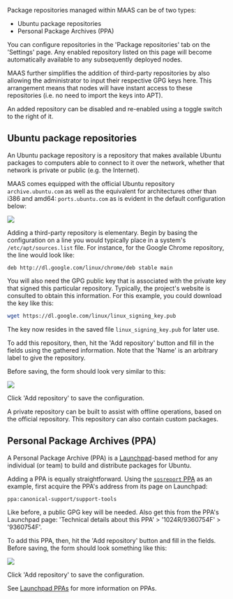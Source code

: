 <!-- deb-2-7-cli
||2.7|2.8|2.9|
|-----:|:-----:|:-----:|:-----:|
|Snap|[CLI](/t/package-repositories-snap-2-7-cli/2970) ~ [UI](/t/package-repositories-snap-2-7-ui/2971)|[CLI](/t/package-repositories-snap-2-8-cli/2972) ~ [UI](/t/package-repositories-snap-2-8-ui/2973)|[CLI](/t/package-repositories-snap-2-9-cli/2974) ~ [UI](/t/package-repositories-snap-2-9-ui/2975)|
|Packages|**CLI** ~ [UI](/t/package-repositories-deb-2-7-ui/2977)|[CLI](/t/package-repositories-deb-2-8-cli/2978) ~ [UI](/t/package-repositories-deb-2-8-ui/2979)|[CLI](/t/package-repositories-deb-2-9-cli/2980) ~ [UI](/t/package-repositories-deb-2-9-ui/2981)|
 deb-2-7-cli -->

<!-- deb-2-7-ui
||2.7|2.8|2.9|
|-----:|:-----:|:-----:|:-----:|
|Snap|[CLI](/t/package-repositories-snap-2-7-cli/2970) ~ [UI](/t/package-repositories-snap-2-7-ui/2971)|[CLI](/t/package-repositories-snap-2-8-cli/2972) ~ [UI](/t/package-repositories-snap-2-8-ui/2973)|[CLI](/t/package-repositories-snap-2-9-cli/2974) ~ [UI](/t/package-repositories-snap-2-9-ui/2975)|
|Packages|[CLI](/t/package-repositories-deb-2-7-cli/2976) ~ |**UI**|[CLI](/t/package-repositories-deb-2-8-cli/2978) ~ [UI](/t/package-repositories-deb-2-8-ui/2979)|[CLI](/t/package-repositories-deb-2-9-cli/2980) ~ [UI](/t/package-repositories-deb-2-9-ui/2981)|
 deb-2-7-ui -->

<!-- deb-2-8-cli
||2.7|2.8|2.9|
|-----:|:-----:|:-----:|:-----:|
|Snap|[CLI](/t/package-repositories-snap-2-7-cli/2970) ~ [UI](/t/package-repositories-snap-2-7-ui/2971)|[CLI](/t/package-repositories-snap-2-8-cli/2972) ~ [UI](/t/package-repositories-snap-2-8-ui/2973)|[CLI](/t/package-repositories-snap-2-9-cli/2974) ~ [UI](/t/package-repositories-snap-2-9-ui/2975)|
|Packages|[CLI](/t/package-repositories-deb-2-7-cli/2976) ~ [UI](/t/package-repositories-deb-2-7-ui/2977)||**CLI** ~ [UI](/t/package-repositories-deb-2-8-ui/2979)|[CLI](/t/package-repositories-deb-2-9-cli/2980) ~ [UI](/t/package-repositories-deb-2-9-ui/2981)|
 deb-2-8-cli -->

<!-- deb-2-8-ui
||2.7|2.8|2.9|
|-----:|:-----:|:-----:|:-----:|
|Snap|[CLI](/t/package-repositories-snap-2-7-cli/2970) ~ [UI](/t/package-repositories-snap-2-7-ui/2971)|[CLI](/t/package-repositories-snap-2-8-cli/2972) ~ [UI](/t/package-repositories-snap-2-8-ui/2973)|[CLI](/t/package-repositories-snap-2-9-cli/2974) ~ [UI](/t/package-repositories-snap-2-9-ui/2975)|
|Packages|[CLI](/t/package-repositories-deb-2-7-cli/2976) ~ [UI](/t/package-repositories-deb-2-7-ui/2977)|[CLI](/t/package-repositories-deb-2-8-cli/2978) ~ |**UI**|[CLI](/t/package-repositories-deb-2-9-cli/2980) ~ [UI](/t/package-repositories-deb-2-9-ui/2981)|
 deb-2-8-ui -->

<!-- deb-2-9-cli
||2.7|2.8|2.9|
|-----:|:-----:|:-----:|:-----:|
|Snap|[CLI](/t/package-repositories-snap-2-7-cli/2970) ~ [UI](/t/package-repositories-snap-2-7-ui/2971)|[CLI](/t/package-repositories-snap-2-8-cli/2972) ~ [UI](/t/package-repositories-snap-2-8-ui/2973)|[CLI](/t/package-repositories-snap-2-9-cli/2974) ~ [UI](/t/package-repositories-snap-2-9-ui/2975)|
|Packages|[CLI](/t/package-repositories-deb-2-7-cli/2976) ~ [UI](/t/package-repositories-deb-2-7-ui/2977)|[CLI](/t/package-repositories-deb-2-8-cli/2978) ~ [UI](/t/package-repositories-deb-2-8-ui/2979)||**CLI** ~ [UI](/t/package-repositories-deb-2-9-ui/2981)|
 deb-2-9-cli -->

<!-- deb-2-9-ui
||2.7|2.8|2.9|
|-----:|:-----:|:-----:|:-----:|
|Snap|[CLI](/t/package-repositories-snap-2-7-cli/2970) ~ [UI](/t/package-repositories-snap-2-7-ui/2971)|[CLI](/t/package-repositories-snap-2-8-cli/2972) ~ [UI](/t/package-repositories-snap-2-8-ui/2973)|[CLI](/t/package-repositories-snap-2-9-cli/2974) ~ [UI](/t/package-repositories-snap-2-9-ui/2975)|
|Packages|[CLI](/t/package-repositories-deb-2-7-cli/2976) ~ [UI](/t/package-repositories-deb-2-7-ui/2977)|[CLI](/t/package-repositories-deb-2-8-cli/2978) ~ [UI](/t/package-repositories-deb-2-8-ui/2979)|[CLI](/t/package-repositories-deb-2-9-cli/2980) ~ |**UI**|
 deb-2-9-ui -->

<!-- snap-2-7-cli
||2.7|2.8|2.9|
|-----:|:-----:|:-----:|:-----:|
|Snap|**CLI** ~ [UI](/t/package-repositories-snap-2-7-ui/2971)|[CLI](/t/package-repositories-snap-2-8-cli/2972) ~ [UI](/t/package-repositories-snap-2-8-ui/2973)|[CLI](/t/package-repositories-snap-2-9-cli/2974) ~ [UI](/t/package-repositories-snap-2-9-ui/2975)|
|Packages|[CLI](/t/package-repositories-deb-2-7-cli/2976) ~ [UI](/t/package-repositories-deb-2-7-ui/2977)|[CLI](/t/package-repositories-deb-2-8-cli/2978) ~ [UI](/t/package-repositories-deb-2-8-ui/2979)|[CLI](/t/package-repositories-deb-2-9-cli/2980) ~ [UI](/t/package-repositories-deb-2-9-ui/2981)|
 snap-2-7-cli -->

<!-- snap-2-7-ui
||2.7|2.8|2.9|
|-----:|:-----:|:-----:|:-----:|
|Snap|[CLI](/t/package-repositories-snap-2-7-cli/2970) ~ |**UI**|[CLI](/t/package-repositories-snap-2-8-cli/2972) ~ [UI](/t/package-repositories-snap-2-8-ui/2973)|[CLI](/t/package-repositories-snap-2-9-cli/2974) ~ [UI](/t/package-repositories-snap-2-9-ui/2975)|
|Packages|[CLI](/t/package-repositories-deb-2-7-cli/2976) ~ [UI](/t/package-repositories-deb-2-7-ui/2977)|[CLI](/t/package-repositories-deb-2-8-cli/2978) ~ [UI](/t/package-repositories-deb-2-8-ui/2979)|[CLI](/t/package-repositories-deb-2-9-cli/2980) ~ [UI](/t/package-repositories-deb-2-9-ui/2981)|
 snap-2-7-ui -->

<!-- snap-2-8-cli
||2.7|2.8|2.9|
|-----:|:-----:|:-----:|:-----:|
|Snap|[CLI](/t/package-repositories-snap-2-7-cli/2970) ~ [UI](/t/package-repositories-snap-2-7-ui/2971)||**CLI** ~ [UI](/t/package-repositories-snap-2-8-ui/2973)|[CLI](/t/package-repositories-snap-2-9-cli/2974) ~ [UI](/t/package-repositories-snap-2-9-ui/2975)|
|Packages|[CLI](/t/package-repositories-deb-2-7-cli/2976) ~ [UI](/t/package-repositories-deb-2-7-ui/2977)|[CLI](/t/package-repositories-deb-2-8-cli/2978) ~ [UI](/t/package-repositories-deb-2-8-ui/2979)|[CLI](/t/package-repositories-deb-2-9-cli/2980) ~ [UI](/t/package-repositories-deb-2-9-ui/2981)|
 snap-2-8-cli -->

<!-- snap-2-8-ui
||2.7|2.8|2.9|
|-----:|:-----:|:-----:|:-----:|
|Snap|[CLI](/t/package-repositories-snap-2-7-cli/2970) ~ [UI](/t/package-repositories-snap-2-7-ui/2971)|[CLI](/t/package-repositories-snap-2-8-cli/2972) ~ |**UI**|[CLI](/t/package-repositories-snap-2-9-cli/2974) ~ [UI](/t/package-repositories-snap-2-9-ui/2975)|
|Packages|[CLI](/t/package-repositories-deb-2-7-cli/2976) ~ [UI](/t/package-repositories-deb-2-7-ui/2977)|[CLI](/t/package-repositories-deb-2-8-cli/2978) ~ [UI](/t/package-repositories-deb-2-8-ui/2979)|[CLI](/t/package-repositories-deb-2-9-cli/2980) ~ [UI](/t/package-repositories-deb-2-9-ui/2981)|
 snap-2-8-ui -->

<!-- snap-2-9-cli
||2.7|2.8|2.9|
|-----:|:-----:|:-----:|:-----:|
|Snap|[CLI](/t/package-repositories-snap-2-7-cli/2970) ~ [UI](/t/package-repositories-snap-2-7-ui/2971)|[CLI](/t/package-repositories-snap-2-8-cli/2972) ~ [UI](/t/package-repositories-snap-2-8-ui/2973)||**CLI** ~ [UI](/t/package-repositories-snap-2-9-ui/2975)|
|Packages|[CLI](/t/package-repositories-deb-2-7-cli/2976) ~ [UI](/t/package-repositories-deb-2-7-ui/2977)|[CLI](/t/package-repositories-deb-2-8-cli/2978) ~ [UI](/t/package-repositories-deb-2-8-ui/2979)|[CLI](/t/package-repositories-deb-2-9-cli/2980) ~ [UI](/t/package-repositories-deb-2-9-ui/2981)|
 snap-2-9-cli -->

<!-- snap-2-9-ui
||2.7|2.8|2.9|
|-----:|:-----:|:-----:|:-----:|
|Snap|[CLI](/t/package-repositories-snap-2-7-cli/2970) ~ [UI](/t/package-repositories-snap-2-7-ui/2971)|[CLI](/t/package-repositories-snap-2-8-cli/2972) ~ [UI](/t/package-repositories-snap-2-8-ui/2973)|[CLI](/t/package-repositories-snap-2-9-cli/2974) ~ |**UI**|
|Packages|[CLI](/t/package-repositories-deb-2-7-cli/2976) ~ [UI](/t/package-repositories-deb-2-7-ui/2977)|[CLI](/t/package-repositories-deb-2-8-cli/2978) ~ [UI](/t/package-repositories-deb-2-8-ui/2979)|[CLI](/t/package-repositories-deb-2-9-cli/2980) ~ [UI](/t/package-repositories-deb-2-9-ui/2981)|
 snap-2-9-ui -->

Package repositories managed within MAAS can be of two types:

-   Ubuntu package repositories
-   Personal Package Archives (PPA)

You can configure repositories in the 'Package repositories' tab on the 'Settings' page. Any enabled repository listed on this page will become automatically available to any subsequently deployed nodes.

MAAS further simplifies the addition of third-party repositories by also allowing the administrator to input their respective GPG keys here. This arrangement means that nodes will have instant access to these repositories (i.e. no need to import the keys into APT).

An added repository can be disabled and re-enabled using a toggle switch to the right of it.

<h2 id="heading--ubuntu-package-repositories">Ubuntu package repositories</h2>

An Ubuntu package repository is a repository that makes available Ubuntu packages to computers able to connect to it over the network, whether that network is private or public (e.g. the Internet).

MAAS comes equipped with the official Ubuntu repository `archive.ubuntu.com` as well as the equivalent for architectures other than i386 and amd64: `ports.ubuntu.com` as is evident in the default configuration below:

<a href="https://assets.ubuntu.com/v1/77b93794-manage-repositories__2.4_default-repo-config.png" target = "_blank"><img src="https://assets.ubuntu.com/v1/77b93794-manage-repositories__2.4_default-repo-config.png"></a>

Adding a third-party repository is elementary. Begin by basing the configuration on a line you would typically place in a system's `/etc/apt/sources.list` file. For instance, for the Google Chrome repository, the line would look like:

`deb http://dl.google.com/linux/chrome/deb stable main`

You will also need the GPG public key that is associated with the private key that signed this particular repository. Typically, the project's website is consulted to obtain this information. For this example, you could download the key like this:

``` bash
wget https://dl.google.com/linux/linux_signing_key.pub
```

The key now resides in the saved file `linux_signing_key.pub` for later use.

To add this repository, then, hit the 'Add repository' button and fill in the fields using the gathered information. Note that the 'Name' is an arbitrary label to give the repository.

Before saving, the form should look very similar to this:

<a href="https://assets.ubuntu.com/v1/1aa1c512-manage-repositories__2.4_add-repo.png" target = "_blank"><img src="https://assets.ubuntu.com/v1/1aa1c512-manage-repositories__2.4_add-repo.png"></a>

Click 'Add repository' to save the configuration.

A private repository can be built to assist with offline operations, based on the official repository. This repository can also contain custom packages.

<h2 id="heading--personal-package-archives-ppa">Personal Package Archives (PPA)</h2>

A Personal Package Archive (PPA) is a [Launchpad](https://launchpad.net)-based method for any individual (or team) to build and distribute packages for Ubuntu.

Adding a PPA is equally straightforward. Using the [`sosreport` PPA](https://launchpad.net/~canonical-support/+archive/ubuntu/support-tools) as an example, first acquire the PPA's address from its page on Launchpad:

`ppa:canonical-support/support-tools`

Like before, a public GPG key will be needed. Also get this from the PPA's Launchpad page: 'Technical details about this PPA' &gt; '1024R/9360754F' &gt; '9360754F'.

To add this PPA, then, hit the 'Add repository' button and fill in the fields. Before saving, the form should look something like this:

<a href="https://assets.ubuntu.com/v1/a0962e17-manage-repositories__2.4_add-ppa.png" target = "_blank"><img src="https://assets.ubuntu.com/v1/a0962e17-manage-repositories__2.4_add-ppa.png"></a>

Click 'Add repository' to save the configuration.

See [Launchpad PPAs](https://help.launchpad.net/Packaging/PPA) for more information on PPAs.

<!-- LINKS -->